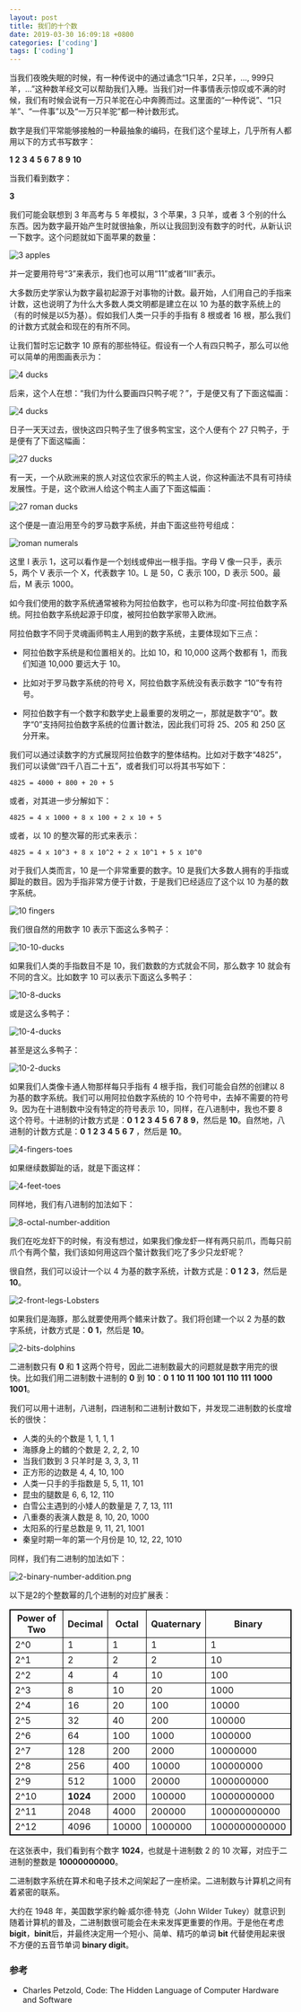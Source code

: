 ```yaml
---
layout: post
title: 我们的十个数
date: 2019-03-30 16:09:18 +0800
categories: ['coding']
tags: ['coding']
---
```


当我们夜晚失眠的时候，有一种传说中的通过诵念“1只羊，2只羊，..., 999只羊，...”这种数羊经文可以帮助我们入睡。当我们对一件事情表示惊叹或不满的时候，我们有时候会说有一万只羊驼在心中奔腾而过。这里面的“一种传说”、“1只羊”、“一件事”以及“一万只羊驼”都一种计数形式。

数字是我们平常能够接触的一种最抽象的编码，在我们这个星球上，几乎所有人都用以下的方式书写数字：

**1** **2** **3** **4** **5** **6** **7** **8** **9** **10**

当我们看到数字：

**3**

我们可能会联想到 3 年高考与 5 年模拟，3 个苹果，3 只羊，或者 3 个别的什么东西。因为数字最开始产生时就很抽象，所以让我回到没有数字的时代，从新认识一下数字。这个问题就如下面苹果的数量：

![3 apples](/assets/code-the-hidden-language-of-computer-hardware-and-software/3-apples.png)

并一定要用符号“3”来表示，我们也可以用“11”或者“Ⅲ”表示。

大多数历史学家认为数字最初起源于对事物的计数。最开始，人们用自己的手指来计数，这也说明了为什么大多数人类文明都是建立在以 10 为基的数字系统上的（有的时候是以5为基）。假如我们人类一只手的手指有 8 根或者 16 根，那么我们的计数方式就会和现在的有所不同。

让我们暂时忘记数字 10 原有的那些特征。假设有一个人有四只鸭子，那么可以他可以简单的用图画表示为：

![4 ducks](/assets/code-the-hidden-language-of-computer-hardware-and-software/4-ducks.png)

后来，这个人在想：“我们为什么要画四只鸭子呢？”，于是便又有了下面这幅画：

![4 ducks](/assets/code-the-hidden-language-of-computer-hardware-and-software/4-ducks-slides.png)

日子一天天过去，很快这四只鸭子生了很多鸭宝宝，这个人便有个 27 只鸭子，于是便有了下面这幅画：

![27 ducks](/assets/code-the-hidden-language-of-computer-hardware-and-software/27-ducks.png)

有一天，一个从欧洲来的旅人对这位农家乐的鸭主人说，你这种画法不具有可持续发展性。于是，这个欧洲人给这个鸭主人画了下面这幅画：

![27 roman ducks](/assets/code-the-hidden-language-of-computer-hardware-and-software/27-roman-ducks.png)

这个便是一直沿用至今的罗马数字系统，并由下面这些符号组成：

![roman numerals](/assets/code-the-hidden-language-of-computer-hardware-and-software/roman-numerals.png)

这里 I 表示 1，这可以看作是一个划线或伸出一根手指。字母 V 像一只手，表示 5，两个 V 表示一个 X，代表数字 10。L 是 50，C 表示 100，D 表示 500。最后，M 表示 1000。

如今我们使用的数字系统通常被称为阿拉伯数字，也可以称为印度-阿拉伯数字系统。阿拉伯数字系统起源于印度，被阿拉伯数学家带入欧洲。

阿拉伯数字不同于灵魂画师鸭主人用到的数字系统，主要体现如下三点：

- 阿拉伯数字系统是和位置相关的。比如 10，和 10,000 这两个数都有 1，而我们知道 10,000 要远大于 10。

- 比如对于罗马数字系统的符号 X，阿拉伯数字系统没有表示数字 “10”专有符号。

- 阿拉伯数字有一个数字和数学史上最重要的发明之一，那就是数字“0”。数字“0”支持阿拉伯数字系统的位置计数法，因此我们可将 25、205 和 250 区分开来。

我们可以通过读数字的方式展现阿拉伯数字的整体结构。比如对于数字“4825”，我们可以读做“四千八百二十五”，或者我们可以将其书写如下：

```
4825 = 4000 + 800 + 20 + 5
```

或者，对其进一步分解如下：

```
4825 = 4 x 1000 + 8 x 100 + 2 x 10 + 5
```

或者，以 10 的整次幂的形式来表示：

```
4825 = 4 x 10^3 + 8 x 10^2 + 2 x 10^1 + 5 x 10^0
```

对于我们人类而言，10 是一个非常重要的数字。10 是我们大多数人拥有的手指或脚趾的数目。因为手指非常方便于计数，于是我们已经适应了这个以 10 为基的数字系统。

![10 fingers](/assets/code-the-hidden-language-of-computer-hardware-and-software/10-fingers.png)

我们很自然的用数字 10 表示下面这么多鸭子：

![10-10-ducks](/assets/code-the-hidden-language-of-computer-hardware-and-software/10-10-ducks.png)

如果我们人类的手指数目不是 10，我们数数的方式就会不同，那么数字 10 就会有不同的含义。比如数字 10 可以表示下面这么多鸭子：

![10-8-ducks](/assets/code-the-hidden-language-of-computer-hardware-and-software/10-8-ducks.png)

或是这么多鸭子：

![10-4-ducks](/assets/code-the-hidden-language-of-computer-hardware-and-software/10-4-ducks.png)

甚至是这么多鸭子：

![10-2-ducks](/assets/code-the-hidden-language-of-computer-hardware-and-software/10-2-ducks.png)

如果我们人类像卡通人物那样每只手指有 4 根手指，我们可能会自然的创建以 8 为基的数字系统。我们可以用阿拉伯数字系统的 10 个符号中，去掉不需要的符号 9。因为在十进制数中没有特定的符号表示 10，同样，在八进制中，我也不要 8 这个符号。十进制的计数方式是：**0** **1** **2** **3** **4** **5** **6** **7** **8** **9**，然后是 **10**。自然地，八进制的计数方式是：**0** **1** **2** **3** **4** **5** **6** **7** ，然后是 **10**。

![4-fingers-toes](/assets/code-the-hidden-language-of-computer-hardware-and-software/4-fingers-toes.png)

如果继续数脚趾的话，就是下面这样：

![4-feet-toes](/assets/code-the-hidden-language-of-computer-hardware-and-software/4-feet-toes.png)

同样地，我们有八进制的加法如下：

![8-octal-number-addition](/assets/code-the-hidden-language-of-computer-hardware-and-software/8-octal-number-addition.png)

我们在吃龙虾下的时候，有没有想过，如果我们像龙虾一样有两只前爪，而每只前爪个有两个螯，我们该如何用这四个螯计数我们吃了多少只龙虾呢？

很自然，我们可以设计一个以 4 为基的数字系统，计数方式是：**0** **1** **2** **3**，然后是 **10**。

![2-front-legs-Lobsters](/assets/code-the-hidden-language-of-computer-hardware-and-software/2-front-legs-Lobsters.png)

如果我们是海豚，那么就要使用两个鳍来计数了。我们将创建一个以 2 为基的数字系统，计数方式是：**0** **1**，然后是 **10**。

![2-bits-dolphins](/assets/code-the-hidden-language-of-computer-hardware-and-software/2-bits-dolphins.png)

二进制数只有 **0** 和 **1** 这两个符号，因此二进制数最大的问题就是数字用完的很快。比如我们用二进制数十进制的 **0** 到 **10**：**0** **1** **10** **11** **100** **101** **110** **111** **1000** **1001**。

我们可以用十进制，八进制，四进制和二进制计数如下，并发现二进制数的长度增长的很快：

- 人类的头的个数是 1, 1, 1, 1
- 海豚身上的鳍的个数是 2, 2, 2, 10
- 当我们数到 3 只羊时是 3, 3, 3, 11
- 正方形的边数是 4, 4, 10, 100
- 人类一只手的手指数是 5, 5, 11, 101
- 昆虫的腿数是 6, 6, 12, 110
- 白雪公主遇到的小矮人的数量是 7, 7, 13, 111
- 八重奏的表演人数是 8, 10, 20, 1000
- 太阳系的行星总数是 9, 11, 21, 1001
- 秦皇时期一年的第一个月份是 10, 12, 22, 1010

同样，我们有二进制的加法如下：

![2-binary-number-addition.png](/assets/code-the-hidden-language-of-computer-hardware-and-software/2-binary-number-addition.png)

以下是2的个整数幂的几个进制的对应扩展表：

<style>
  table, th, td {
    border: 1px solid black;
  }
</style>

|Power of Two | Decimal |Octal |Quaternary |Binary|
|-------------|---------|------|-----------|------|
|2^0          |1        |1     |1          |1
|2^1          |2        |2     |2          |10
|2^2          |4        |4     |10         |100
|2^3          |8        |10    |20         |1000
|2^4          |16       |20    |100        |10000
|2^5          |32       |40    |200        |100000
|2^6          |64       |100   |1000       |1000000
|2^7          |128      |200   |2000       |10000000
|2^8          |256      |400   |10000      |100000000
|2^9          |512      |1000  |20000      |1000000000
|2^10         |**1024** |2000  |100000     |10000000000
|2^11         |2048     |4000  |200000     |100000000000
|2^12         |4096     |10000 |1000000    |1000000000000

在这张表中，我们看到有个数字 **1024**，也就是十进制数 2 的 10 次幂，对应于二进制的整数是 **10000000000**。

二进制数字系统在算术和电子技术之间架起了一座桥梁。二进制数与计算机之间有着紧密的联系。

大约在 1948 年，美国数学家约翰·威尔德·特克（John Wilder Tukey）就意识到随着计算机的普及，二进制数很可能会在未来发挥更重要的作用。于是他在考虑 **bigit**，**binit**后，并最终决定用一个短小、简单、精巧的单词 **bit** 代替使用起来很不方便的五音节单词 **binary digit**。

### 参考

- Charles Petzold, Code: The Hidden Language of Computer Hardware and Software
